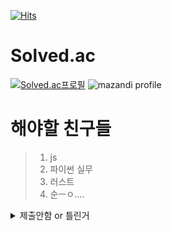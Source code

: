 [![Hits](https://hits.seeyoufarm.com/api/count/incr/badge.svg?url=https%3A%2F%2Fgithub.com%2Fplaaat%2Fboj_practice_plaaat%2F&count_bg=%2380E5D5&title_bg=%23555555&icon=&icon_color=%23E7E7E7&title=%EB%98%91%EB%98%91%21&edge_flat=false)](https://hits.seeyoufarm.com)
# Solved.ac
[![Solved.ac프로필](http://mazassumnida.wtf/api/v2/generate_badge?boj=plaaat0102)](https://solved.ac/plaaat0102)
![mazandi profile](http://mazandi.herokuapp.com/api?handle=plaaat0102&theme=warm)
# 해야할 친구들 
> 1. js
> 2. 파이썬 실무
> 3. 러스트
> 4. 순ㅡㅇ....

<details>
  <summary>제출안함 or 틀린거</summary>

  ### 제출 안함
  > 탐색중..
  ### 틀린거
  > [29753(러스트)](./Rust/20000/29000/29753.rs)
  > [19636(러스트)](./Rust/10000/19000/19636.rs)
</details>
